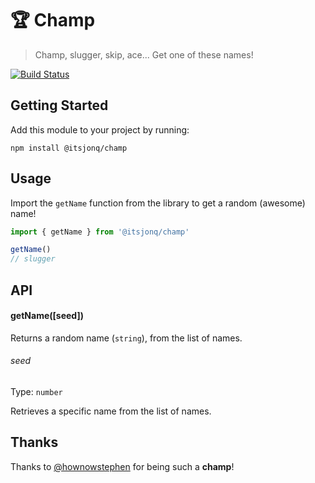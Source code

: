 # 🏆 Champ

> Champ, slugger, skip, ace... Get one of these names!

[![Build Status](https://travis-ci.org/ItsJonQ/champ.svg?branch=master)](https://travis-ci.org/ItsJonQ/champ)

## Getting Started

Add this module to your project by running:

```
npm install @itsjonq/champ
```

## Usage

Import the `getName` function from the library to get a random (awesome) name!

```js
import { getName } from '@itsjonq/champ'

getName()
// slugger
```

## API

#### getName([seed])

Returns a random name (`string`), from the list of names.

###### seed

Type: `number`

Retrieves a specific name from the list of names.

## Thanks

Thanks to [@hownowstephen](https://github.com/hownowstephen) for being such a **champ**!
